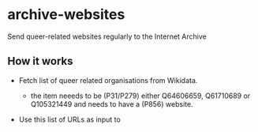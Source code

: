 # archive-websites
Send queer-related websites regularly to the Internet Archive


## How it works

- Fetch list of queer related organisations from Wikidata. 
  - the item neeeds to be (P31/P279) either Q64606659, Q61710689 or Q105321449 and needs to have a (P856) website.
  
- Use this list of URLs as input to 